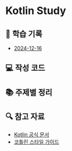 # Kotlin Study

## 📝 학습 기록
- [2024-12-16](./docs/daily/2024-12-16.md)

## 💻 작성 코드

## 📚 주제별 정리

## 🔍 참고 자료
- [Kotlin 공식 문서](https://kotlinlang.org/docs/home.html)
- [코틀린 스타일 가이드](https://kotlinlang.org/docs/coding-conventions.html)
